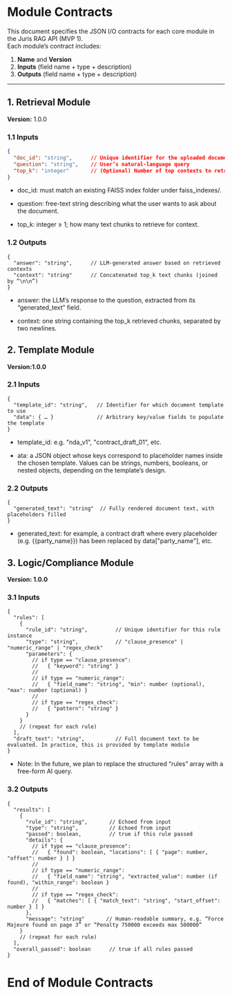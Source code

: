 # Module Contracts

This document specifies the JSON I/O contracts for each core module in the Juris RAG API (MVP 1).  
Each module’s contract includes:

1. **Name** and **Version**  
2. **Inputs** (field name + type + description)  
3. **Outputs** (field name + type + description)  

---

## 1. Retrieval Module  
**Version:** 1.0.0  

### 1.1 Inputs  
```json
{
  "doc_id": "string",      // Unique identifier for the uploaded document’s FAISS index
  "question": "string",    // User’s natural-language query
  "top_k": "integer"       // (Optional) Number of top contexts to retrieve; default = 3
}

```
- doc_id: must match an existing FAISS index folder under faiss_indexes/.

- question: free-text string describing what the user wants to ask about the document.

- top_k: integer ≥ 1; how many text chunks to retrieve for context.

### 1.2 Outputs
```
{
  "answer": "string",      // LLM-generated answer based on retrieved contexts
  "context": "string"      // Concatenated top_k text chunks (joined by “\n\n”)
}
```
- answer: the LLM’s response to the question, extracted from its “generated_text” field.

- context: one string containing the top_k retrieved chunks, separated by two newlines.

## 2. Template Module

**Version:1.0.0**

### 2.1 Inputs

```
{
  "template_id": "string",   // Identifier for which document template to use
  "data": { … }              // Arbitrary key/value fields to populate the template
}
```

- template_id: e.g. "nda_v1", "contract_draft_01", etc.

- ata: a JSON object whose keys correspond to placeholder names inside the chosen template. Values can be strings, numbers, booleans, or nested objects, depending on the template’s design.

### 2.2 Outputs
```
{
  "generated_text": "string"  // Fully rendered document text, with placeholders filled
}
```
- generated_text: for example, a contract draft where every placeholder (e.g. {{party_name}}) has been replaced by data["party_name"], etc.

## 3. Logic/Compliance Module

**Version: 1.0.0**


### 3.1 Inputs
```
{
  "rules": [
    {
      "rule_id": "string",         // Unique identifier for this rule instance
      "type": "string",            // "clause_presence" | "numeric_range" | "regex_check"
      "parameters": {
        // if type == "clause_presence":
        //   { "keyword": "string" }
        //
        // if type == "numeric_range":
        //   { "field_name": "string", "min": number (optional), "max": number (optional) }
        //
        // if type == "regex_check":
        //   { "pattern": "string" }
      }
    }
    // (repeat for each rule)
  ],
  "draft_text": "string",          // Full document text to be evaluated. In practice, this is provided by template module
}
```
* Note: In the future, we plan to replace the structured “rules” array with a free-form AI query.

### 3.2 Outputs
```
{
  "results": [
    {
      "rule_id": "string",       // Echoed from input
      "type": "string",          // Echoed from input
      "passed": boolean,         // true if this rule passed
      "details": {
        // if type == "clause_presence":
        //   { "found": boolean, "locations": [ { "page": number, "offset": number } ] }
        //
        // if type == "numeric_range":
        //   { "field_name": "string", "extracted_value": number (if found), "within_range": boolean }
        //
        // if type == "regex_check":
        //   { "matches": [ { "match_text": "string", "start_offset": number } ] }
      },
      "message": "string"       // Human-readable summary, e.g. “Force Majeure found on page 3” or “Penalty 750000 exceeds max 500000”
    }
    // (repeat for each rule)
  ],
  "overall_passed": boolean      // true if all rules passed
}
```

# End of Module Contracts